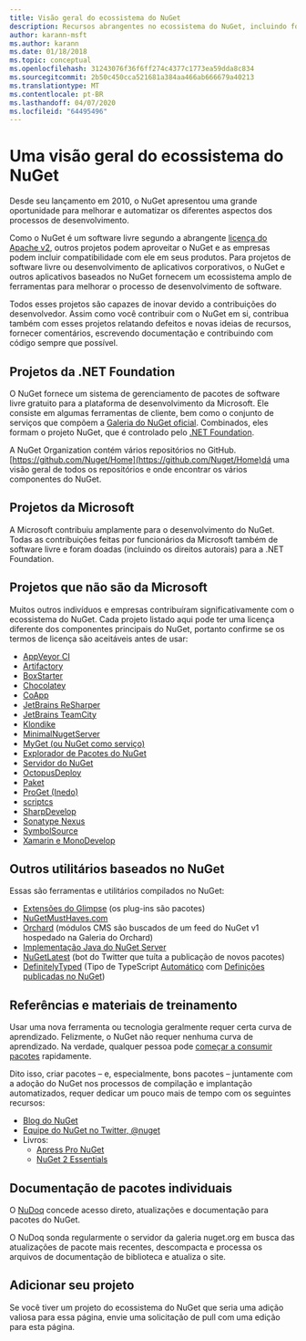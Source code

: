 ```yaml
---
title: Visão geral do ecossistema do NuGet
description: Recursos abrangentes no ecossistema do NuGet, incluindo fontes NuGet, projetos que não são do Microsoft NuGet, utilitários e materiais de treinamento.
author: karann-msft
ms.author: karann
ms.date: 01/18/2018
ms.topic: conceptual
ms.openlocfilehash: 31243076f36f6ff274c4377c1773ea59dda8c834
ms.sourcegitcommit: 2b50c450cca521681a384aa466ab666679a40213
ms.translationtype: MT
ms.contentlocale: pt-BR
ms.lasthandoff: 04/07/2020
ms.locfileid: "64495496"
---
```

# <a name="an-overview-of-the-nuget-ecosystem"></a>Uma visão geral do ecossistema do NuGet

Desde seu lançamento em 2010, o NuGet apresentou uma grande oportunidade para melhorar e automatizar os diferentes aspectos dos processos de desenvolvimento.

Como o NuGet é um software livre segundo a abrangente [licença do Apache v2](http://choosealicense.com/licenses/apache/), outros projetos podem aproveitar o NuGet e as empresas podem incluir compatibilidade com ele em seus produtos. Para projetos de software livre ou desenvolvimento de aplicativos corporativos, o NuGet e outros aplicativos baseados no NuGet fornecem um ecossistema amplo de ferramentas para melhorar o processo de desenvolvimento de software.

Todos esses projetos são capazes de inovar devido a contribuições do desenvolvedor. Assim como você contribuir com o NuGet em si, contribua também com esses projetos relatando defeitos e novas ideias de recursos, fornecer comentários, escrevendo documentação e contribuindo com código sempre que possível.

## <a name="net-foundation-projects"></a>Projetos da .NET Foundation

O NuGet fornece um sistema de gerenciamento de pacotes de software livre gratuito para a plataforma de desenvolvimento da Microsoft. Ele consiste em algumas ferramentas de cliente, bem como o conjunto de serviços que compõem a [Galeria do NuGet oficial](http://www.nuget.org). Combinados, eles formam o projeto NuGet, que é controlado pelo [.NET Foundation](http://www.dotnetfoundation.org/).

A NuGet Organization contém vários repositórios no GitHub. [https://github.com/Nuget/Home](https://github.com/Nuget/Home)dá uma visão geral de todos os repositórios e onde encontrar os vários componentes do NuGet.

## <a name="microsoft-projects"></a>Projetos da Microsoft

A Microsoft contribuiu amplamente para o desenvolvimento do NuGet. Todas as contribuições feitas por funcionários da Microsoft também de software livre e foram doadas (incluindo os direitos autorais) para a .NET Foundation.

## <a name="non-microsoft-projects"></a>Projetos que não são da Microsoft

Muitos outros indivíduos e empresas contribuíram significativamente com o ecossistema do NuGet. Cada projeto listado aqui pode ter uma licença diferente dos componentes principais do NuGet, portanto confirme se os termos de licença são aceitáveis antes de usar:

- [AppVeyor CI](https://www.appveyor.com/)
- [Artifactory](https://www.jfrog.com/artifactory/)
- [BoxStarter](http://boxstarter.org/)
- [Chocolatey](https://chocolatey.org/)
- [CoApp](http://coapp.org/)
- [JetBrains ReSharper](https://resharper-plugins.jetbrains.com/)
- [JetBrains TeamCity](https://www.jetbrains.com/teamcity/)
- [Klondike](https://github.com/themotleyfool/Klondike)
- [MinimalNugetServer](https://github.com/TanukiSharp/MinimalNugetServer)
- [MyGet (ou NuGet como serviço)](http://www.myget.org/)
- [Explorador de Pacotes do NuGet](https://github.com/NuGetPackageExplorer/NuGetPackageExplorer)
- [Servidor do NuGet](http://nugetserver.net/)
- [OctopusDeploy](https://octopus.com/)
- [Paket](https://fsprojects.github.io/Paket/)
- [ProGet (Inedo)](http://inedo.com/proget)
- [scriptcs](http://scriptcs.net/)
- [SharpDevelop](http://community.sharpdevelop.net/blogs/mattward/archive/2011/01/23/NuGetSupportInSharpDevelop.aspx)
- [Sonatype Nexus](http://www.sonatype.com/nexus-repository-sonatype)
- [SymbolSource](http://www.symbolsource.org/Public)
- [Xamarin e MonoDevelop](https://github.com/mrward/monodevelop-nuget-addin)

## <a name="other-nuget-based-utilities"></a>Outros utilitários baseados no NuGet

Essas são ferramentas e utilitários compilados no NuGet:

- [Extensões do Glimpse](http://getglimpse.com/Packages) (os plug-ins são pacotes)
- [NuGetMustHaves.com](http://nugetmusthaves.com/)
- [Orchard](http://www.orchardproject.net/) (módulos CMS são buscados de um feed do NuGet v1 hospedado na Galeria do Orchard)
- [Implementação Java do NuGet Server](http://jonnyzzz.com/blog/2012/03/07/nuget-server-in-pure-java/)
- [NuGetLatest](https://twitter.com/NuGetLatest) (bot do Twitter que tuíta a publicação de novos pacotes)
- [DefinitelyTyped](http://definitelytyped.org/) (Tipo de TypeScript [Automático](https://github.com/DefinitelyTyped/NugetAutomation/) com [Definições publicadas no NuGet](http://www.nuget.org/packages?q=DefinitelyTyped))

## <a name="training-materials-and-references"></a>Referências e materiais de treinamento

Usar uma nova ferramenta ou tecnologia geralmente requer certa curva de aprendizado. Felizmente, o NuGet não requer nenhuma curva de aprendizado. Na verdade, qualquer pessoa pode [começar a consumir pacotes](../quickstart/use-a-package.md) rapidamente.

Dito isso, criar pacotes – e, especialmente, bons pacotes – juntamente com a adoção do NuGet nos processos de compilação e implantação automatizados, requer dedicar um pouco mais de tempo com os seguintes recursos:

- [Blog do NuGet](http://blog.nuget.org/)
- [Equipe do NuGet no Twitter, @nuget](http://twitter.com/nuget)
- Livros:
  - [Apress Pro NuGet](http://bit.ly/ProNuGet)
  - [NuGet 2 Essentials](http://www.amazon.com/NuGet-2-Essentials-Damir-Arh-ebook/dp/B00GTQD5M4)

## <a name="documentation-for-individual-packages"></a>Documentação de pacotes individuais

O [NuDoq](http://nudoq.org) concede acesso direto, atualizações e documentação para pacotes do NuGet.

O NuDoq sonda regularmente o servidor da galeria nuget.org em busca das atualizações de pacote mais recentes, descompacta e processa os arquivos de documentação de biblioteca e atualiza o site.

## <a name="adding-your-project"></a>Adicionar seu projeto

Se você tiver um projeto do ecossistema do NuGet que seria uma adição valiosa para essa página, envie uma solicitação de pull com uma edição para esta página.
